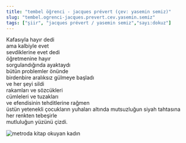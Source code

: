 ```yaml
---
title: "tembel öğrenci - jacques prévert (çev: yasemin semiz)"
slug: "tembel.ogrenci-jacques.prevert.cev.yasemin.semiz"
tags: ["şiir", "jacques prévert / yasemin semiz","sayı:dokuz"]
---
```


Kafasıyla hayır dedi  
ama kalbiyle evet\
sevdiklerine evet dedi\
öğretmenine hayır\
sorgulandığında ayaktaydı\
bütün problemler önünde\
birdenbire aralıksız gülmeye başladı\
ve her şeyi sildi\
rakamları ve sözcükleri\
cümleleri ve tuzakları\
ve efendisinin tehditlerine rağmen\
üstün yetenekli çocukların yuhaları altında mutsuzluğun siyah tahtasına\
her renkten tebeşirle\
mutluluğun yüzünü çizdi.

![metroda kitap okuyan kadın](/img/9.09.jpg)
